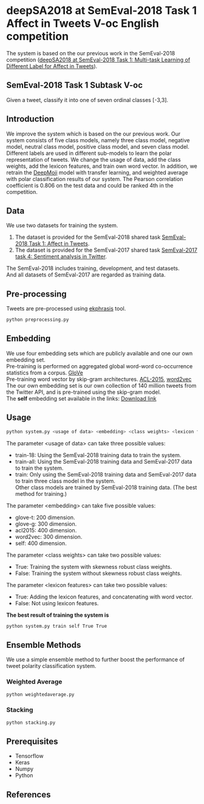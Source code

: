 # deepSA2018 at SemEval-2018 Task 1 Affect in Tweets V-oc English competition
The system is based on the our previous work in the SemEval-2018 competition ([deepSA2018 at SemEval-2018 Task 1: Multi-task Learning of Different Label for Affect in Tweets](http://aclweb.org/anthology/S18-1034)).

## SemEval-2018 Task 1 Subtask V-oc
Given a tweet, classify it into one of seven ordinal classes [-3,3].

## Introduction
We improve the system which is based on the our previous work.
Our system consists of five class models, namely three class model, negative model, neutral class model, positive class model, and seven class model.
Different labels are used in different sub-models to learn the polar representation of tweets.
We change the usage of data, add the class weights, add the lexicon features, and train own word vector.
In addition, we retrain the [DeepMoji](https://github.com/bfelbo/DeepMoji) model with transfer learning, and weighted average with polar classification results of our system.
The Pearson correlation coefficient is 0.806 on the test data and could be ranked 4th in the competition.

## Data
We use two datasets for training the system.

1. The dataset is provided for the SemEval-2018 shared task [SemEval-2018 Task 1: Affect in Tweets](http://saifmohammad.com/WebDocs/semeval2018-task1.pdf).
2. The dataset is provided for the SemEval-2017 shared task [SemEval-2017 task 4: Sentiment analysis in Twitter](http://www.aclweb.org/anthology/S17-2088).

The SemEval-2018 includes training, development, and test datasets.<br>
And all datasets of SemEval-2017 are regarded as training data.

## Pre-processing
Tweets are pre-processed using [ekphrasis](https://github.com/cbaziotis/ekphrasis) tool.
```bash
python preprocessing.py
```

## Embedding
We use four embedding sets which are publicly available and one our own embedding set.<br>
Pre-training is performed on aggregated global word-word co-occurrence statistics from a corpus. [GloVe](https://nlp.stanford.edu/projects/glove/)<br>
Pre-training word vector by skip-gram architectures. [ACL-2015](https://www.fredericgodin.com/software/), [word2vec](https://code.google.com/archive/p/word2vec/)<br>
The our own embedding set is our own collection of 140 million tweets from the Twitter API, and is pre-trained using the skip-gram model.<br>
The **self** embedding set available in the links: [Download link](http://)

## Usage
```bash
python system.py <usage of data> <embedding> <class weights> <lexicon features>
```
The parameter &lt;usage of data&gt; can take three possible values:
  * train-18: Using the SemEval-2018 training data to train the system.<br>
  * train-all: Using the SemEval-2018 training data and SemEval-2017 data to train the system.<br>
  * train: Only using the SemEval-2018 training data and SemEval-2017 data to train three class model in the system.<br> Other class models are trained by SemEval-2018 training data. (The best method for training.)
  
The parameter &lt;embedding&gt; can take five possible values:
  * glove-t: 200 dimension.
  * glove-g: 300 dimension.
  * acl2015: 400 dimension.
  * word2vec: 300 dimension.
  * self: 400 dimension.
  
The parameter &lt;class weights&gt; can take two possible values:
  * True: Training the system with skewness robust class weights.
  * False: Training the system without skewness robust class weights.
  
The parameter &lt;lexicon features&gt; can take two possible values:
  * True: Adding the lexicon features, and concatenating with word vector.
  * False: Not using lexicon features.
  
**The best result of training the system is**
```bash
python system.py train self True True
```
## Ensemble Methods
We use a simple ensemble method to further boost the performance of tweet polarity classification system.
### Weighted Average
```bash
python weightedaverage.py
```

### Stacking
```bash
python stacking.py
```

## Prerequisites
* Tensorflow 
* Keras 
* Numpy
* Python

## References


